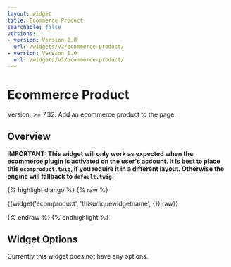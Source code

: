 ```yaml
---
layout: widget
title: Ecommerce Product
searchable: false
versions:
- version: Version 2.0
  url: /widgets/v2/ecommerce-product/
- version: Version 1.0
  url: /widgets/v1/ecommerce-product/
---
```


# Ecommerce Product

Version: >= 7.32. Add an ecommerce product to the page.

## Overview

**IMPORTANT: This widget will only work as expected when the ecommerce plugin is activated on the user's account. It is best to place this ```ecomproduct.twig```, if you require it in a different layout. Otherwise the engine will fallback to ```default.twig```.**

{% highlight django %}
{% raw %}

  {{widget('ecomproduct', 'thisuniquewidgetname', {})|raw}}

{% endraw %}
{% endhighlight %}

## Widget Options

Currently this widget does not have any options.
